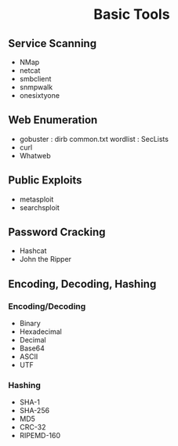 <div align="center">
  <h1>Basic Tools</h1>
</div>

## Service Scanning 
- NMap
- netcat
- smbclient
- snmpwalk
- onesixtyone

## Web Enumeration
- gobuster : dirb common.txt wordlist : SecLists
- curl
- Whatweb

## Public Exploits
- metasploit
- searchsploit

## Password Cracking
- Hashcat
- John the Ripper

## Encoding, Decoding, Hashing
### Encoding/Decoding
- Binary
- Hexadecimal
- Decimal
- Base64
- ASCII
- UTF
### Hashing
- SHA-1
- SHA-256
- MD5
- CRC-32
- RIPEMD-160
